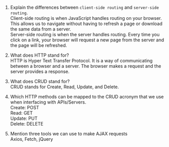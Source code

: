 1.  Explain the differences between `client-side routing` and `server-side routing`.  
    Client-side routing is when JavaScript handles routing on your browser. This allows us to navigate without having to refresh a page or download the same data from a server.  
    Server-side routing is when the server handles routing. Every time you click on a link, your browser will request a new page from the server and the page will be refreshed.

2.  What does HTTP stand for?  
    HTTP is Hyper Text Transfer Protocol. It is a way of communicating between a browser and a server. The browser makes a request and the server provides a response.

3.  What does CRUD stand for?  
    CRUD stands for Create, Read, Update, and Delete.

4.  Which HTTP methods can be mapped to the CRUD acronym that we use when interfacing with APIs/Servers.  
    Create: POST  
    Read: GET  
    Update: PUT  
    Delete: DELETE

5.  Mention three tools we can use to make AJAX requests  
    Axios, Fetch, jQuery
